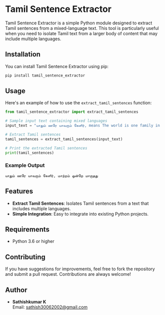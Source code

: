 # Tamil Sentence Extractor

Tamil Sentence Extractor is a simple Python module designed to extract Tamil sentences from a mixed-language text. This tool is particularly useful when you need to isolate Tamil text from a larger body of content that may include multiple languages.

## Installation

You can install Tamil Sentence Extractor using pip:

```bash
pip install tamil_sentence_extractor
```

## Usage

Here's an example of how to use the `extract_tamil_sentences` function:

```python
from tamil_sentence_extractor import extract_tamil_sentences

# Sample input text containing mixed languages
input_text = "யாதும் ஊரே யாவரும் கேளிர், means The world is one family in English. जीवन में மாற்றம் ஒன்றே மாறாதது यानी परिवर्तन ही स्थिर है। Telugu లో ఈ పదం అంటే మార్పు మాత్రమే స్థిరంగా ఉంటుంది Malayalam യാതും ഊരെ എല്ലാവരും സുഹൃത്താണ് എന്നതിനെക്കുറിച്ച് നമ്മൾ കണക്കാക്കിയാലോ"

# Extract Tamil sentences
tamil_sentences = extract_tamil_sentences(input_text)

# Print the extracted Tamil sentences
print(tamil_sentences)
```

### Example Output

```bash
யாதும் ஊரே யாவரும் கேளிர், மாற்றம் ஒன்றே மாறாதது
```

## Features

- **Extract Tamil Sentences**: Isolates Tamil sentences from a text that includes multiple languages.
- **Simple Integration**: Easy to integrate into existing Python projects.

## Requirements

- Python 3.6 or higher

## Contributing

If you have suggestions for improvements, feel free to fork the repository and submit a pull request. Contributions are always welcome!

## Author

- **Sathishkumar K**  
  Email: sathish30062002@gmail.com
